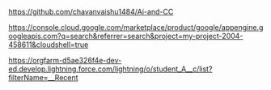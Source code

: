 https://github.com/chavanvaishu1484/Ai-and-CC

https://console.cloud.google.com/marketplace/product/google/appengine.googleapis.com?q=search&referrer=search&project=my-project-2004-458611&cloudshell=true

https://orgfarm-d5ae326f4e-dev-ed.develop.lightning.force.com/lightning/o/student_A__c/list?filterName=__Recent
